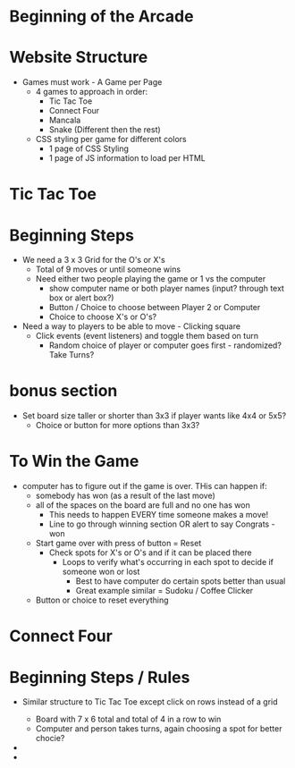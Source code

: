 # Beginning of the Arcade

# Website Structure
- Games must work - A Game per Page
    - 4 games to approach in order:
        - Tic Tac Toe
        - Connect Four
        - Mancala
        - Snake (Different then the rest)
    - CSS styling per game for different colors
        - 1 page of CSS Styling
        - 1 page of JS information to load per HTML





# Tic Tac Toe

# Beginning Steps

- We need a 3 x 3 Grid for the O's or X's
    - Total of 9 moves or until someone wins
    - Need either two people playing the game or 1 vs the computer
        - show computer name or both player names (input? through text box or alert box?)
        - Button / Choice to choose between Player 2 or Computer
        - Choice to choose X's or O's?
- Need a way to players to be able to move - Clicking square
    - Click events (event listeners) and toggle them based on turn
        - Random choice of player or computer goes first - randomized? Take Turns?

# bonus section
- Set board size taller or shorter than 3x3 if player wants like 4x4 or 5x5?
    - Choice or button for more options than 3x3?

# To Win the Game 

- computer has to figure out if the game is over. THis can happen if:
    - somebody has won (as a result of the last move)
    - all of the spaces on the board are full and no one has won
        - This needs to happen EVERY time someone makes a move!
        - Line to go through winning section OR alert to say Congrats - won
    - Start game over with press of button = Reset
        - Check spots for X's or O's and if it can be placed there
            - Loops to verify what's occurring in each spot to decide if someone won or lost
                - Best to have computer do certain spots better than usual
                - Great example similar = Sudoku / Coffee Clicker
    - Button or choice to reset everything



# Connect Four

# Beginning Steps / Rules
- Similar structure to Tic Tac Toe except click on rows instead of a grid
    - Board with 7 x 6 total and total of 4 in a row to win
    - Computer and person takes turns, again choosing a spot for better chocie?
- 

- 